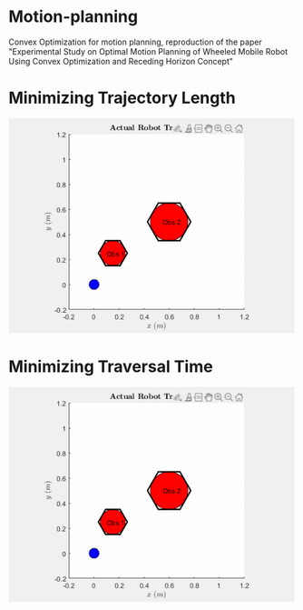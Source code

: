 # Motion-planning
Convex Optimization for motion planning, reproduction of the paper "Experimental Study on Optimal Motion Planning of Wheeled Mobile Robot Using Convex Optimization and Receding Horizon Concept"
# Minimizing Trajectory Length
![](Minimizinglength.gif)

# Minimizing Traversal Time
![](Minimizinglength.gif)
